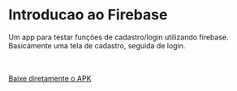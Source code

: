 # Introducao ao Firebase

Um app para testar funções de cadastro/login utilizando firebase. 
Basicamente uma tela de cadastro, seguida de login.

<br><br>
<a href = "https://github.com/rodolfq/introducao_ao_firebase/blob/master/introducao ao firebase.apk">
  Baixe diretamente o APK
  </a>   

